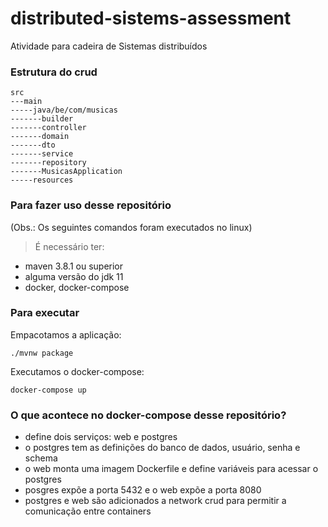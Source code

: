 # distributed-sistems-assessment
Atividade para cadeira de Sistemas distribuídos

### Estrutura do crud

```
src
---main
-----java/be/com/musicas
-------builder
-------controller
-------domain
-------dto
-------service
-------repository
-------MusicasApplication
-----resources
```

### Para fazer uso desse repositório
(Obs.: Os seguintes comandos foram executados no linux)

> É necessário ter:
- maven 3.8.1 ou superior
- alguma versão do jdk 11
- docker, docker-compose

### Para executar

Empacotamos a aplicação:

```
./mvnw package
```

Executamos o docker-compose:

```
docker-compose up
```

### O que acontece no docker-compose desse repositório?

- define dois serviços: web e postgres
- o postgres tem as definições do banco de dados, usuário, senha e schema
- o web monta uma imagem Dockerfile e define variáveis para acessar o postgres
- posgres expõe a porta 5432 e o web expõe a porta 8080
- postgres e web são adicionados a network crud para permitir a comunicação entre containers